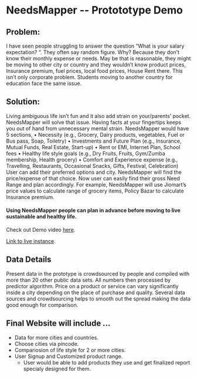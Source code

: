 # NeedsMapper -- Protototype Demo

## Problem: 
I have seen people struggling to answer the question “What is your salary expectation? “. They often say random figure. Why? Because they don’t know their monthly expense or needs. May be that is reasonable, they might be moving to other city or country and they wouldn’t know product prices, Insurance premium, fuel prices, local food prices, House Rent there.
This isn’t only corporate problem. Students moving to another country for education face the same issue.

## Solution: 
Living ambiguous life isn’t fun and it also add strain on your/parents’ pocket. NeedsMapper will solve that issue. Having facts at your fingertips keeps you out of hand from unnecessary mental strain.
NeedsMapper would have 5 sections,
•	Necessity (e.g., Grocery, Dairy products, vegetables, Fuel or Bus pass, Soap, Toiletry)
•	Investments and Future Plan (e.g., Insurance, Mutual Funds, Real Estate, Start-up)
•	Rent or EMI, Internet Plan, School fees
•	Healthy life style goals (e.g., Dry Fruits, Fruits, Gym/Zumba membership, Health grocery)
•	Comfort and Experience expense (e.g., Travelling, Restaurants, Occasional Snacks, Gifts, Festival, Celebration)
User can add their preferred options and city. NeedsMapper will find the price/expense of that choice. Now user can easily find their gross Need Range and plan accordingly. For example, NeedsMapper will use Jiomart’s price values to calculate range of grocery items, Policy Bazar to calculate Insurance premium.

#### Using NeedsMapper people can plan in advance before moving to live sustainable and healthy life.

Check out Demo video [here](https://youtu.be/wJNzMaDO3X0).

[Link to live instance](https://jahanvir.github.io/).

## Data Details
Present data in the prototype is crowdsourced by people and compiled with more than 20 other public data sets. All numbers then processed by predictor algorithm. Price on a product or service can vary significantly inside a city depending on the place of purchase and quality. Several data sources and crowdsourcing helps to smooth out the spread making the data good enough for comparison.

## Final Website will include ...

* Data for more cities and countries.
* Choose cities via pincode.
* Compariosion of life style for 2 or more cities.
* User Signup and Customized product range.
   * User would be able to add products they use and get finalized report specialy designed for them.



